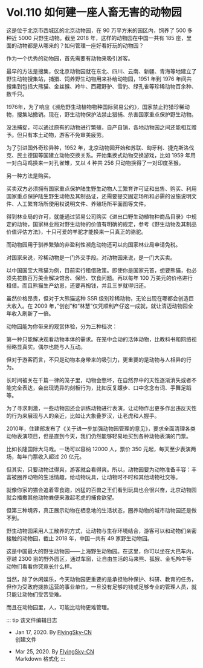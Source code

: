 # Vol.110 如何建一座人畜无害的动物园

这是位于北京市西城区的北京动物园，在 90 万平方米的园区内，饲养了 500 多种近 5000 只野生动物。截至 2018 年，这样的动物园在中国一共有 185 座，里面的动物都是从哪来的？如何管理一座好看好玩的动物园？

作为一个优秀的动物园，首先需要有动物来吸引游客。

最早的方法是搜集，仅北京动物园就在东北、四川、云南、新疆、青海等地建立了野生动物搜集站，捕猎、饲养野生动物用来补给动物园，1951 年到 1976 年间共搜集到包括大熊猫、金丝猴、羚牛、西藏野驴、雪豹、绿孔雀等珍稀动物百余种、数千只。

1976年，为了响应《濒危野生动植物物种国际贸易公约》，国家禁止狩猎珍稀动物，搜集站撤销。现在，野生动物保护法禁止猎捕、杀害国家重点保护野生动物。

没法捕捉，可以通过原有的动物进行繁殖，自产自销，各地动物园之间还能相互赠予。但只有本土动物，游客不免审美疲劳。

为了引进国外奇珍异种，1952 年，北京动物园开始和苏联、匈牙利、捷克斯洛伐克、民主德国等国建立动物交换关系。开始集换式动物交换游戏，比如 1959 年用一对白马鸡换来一对孔雀雉，又以 4 种共 256 只动物换得了一对印度圣猴。

另一种方法是购买。

买卖双方必须拥有国家重点保护陆生野生动物人工繁育许可证和出售、购买、利用国家重点保护陆生野生动物及其制品证，还需要提交固定场所和必需的设施说明文件、人工繁育场所使用权说明文件、养殖场所平面图等文件。

得到林业局的许可，就能通过贸易公司购买《进出口野生动植物种商品目录》中规定的动物，国家林业局对野生动物的价值有明确的规定，参考《野生动物及其制品价值评估方法》，十只可爱的羊驼才能换来一只真正的骆驼。

而动物园用于驯养繁殖的非盈利性濒危动物还可以向国家林业局申请免税。

对国家来说，珍稀动物是一门外交手段。对动物园来说，是一门大买卖。

以中国国宝大熊猫为例，目前实行租借政策。即使你是国家元首，想要熊猫，也必须先花数百万美金解决馆舍、保险、饮食问题。再以每年 100 万美元的价格进行租借。而且熊猫生产幼崽，还要再掏钱，并且三岁就得归还。

虽然价格昂贵，但对于大熊猫这种 SSR 级别珍稀动物，无论出现在哪都会创造巨大收入。在 2009 年，”创创”和“林慧”仅凭顺利产仔这一成就，就让清迈动物园全年收入刷新了一倍。

动物园能为你带来的观赏体验，分为三种档次：

第一种只能解决观看动物本体的需求。在笼中会动的活体动物，比教科书和网络视频略显真实。偶尔也能与人互动。

但对于游客而言，不只是动物本身带来的吸引力，更重要的是动物与人相异的行为。

长时间被关在千篇一律的笼子里，动物会憋坏，在自然界中的天性逐渐消失或者不能完全表达，会出现诡异的刻板行为，比如反复踱步、口中念念有词、手舞足蹈等。

为了寻求刺激，一些动物园还会训练动物进行表演，让动物作出更多作出违反天性的行为来展现与人的亲近，比如让大象叠罗汉，让老虎和人握手。

2010年，住建部发布了《关于进一步加强动物园管理的意见》，要求全面清理各类动物表演项目，但是直到今天，我们仍然能够轻易地买到各种动物表演的门票。

比如长隆国际大马戏。一场可以容纳 12000 人，票价 350 元起，每天至少表演两场，每年门票收入超过 20 亿元。

但其实，只要动物过得爽，游客就会看得爽。所以，动物园要为动物准备丰容：丰富被圈养动物的生活情趣，给动物玩具，让动物时不时和其他动物社交等。

就像你家的猫会追着零食跑，凶猛的百兽之王们看到玩具也会很兴奋，北京动物园就会播撒其他动物粪便来激起老虎的捕食欲望。

但第三种境界，真正展示动物在栖息地的生活状态，圈养动物的城市动物园还是做不到。

野生动物园采用人工散养的方式，让动物与生存环境结合，游客可以和动物们亲密接触的动物园，截止 2018 年，中国一共有 49 家野生动物园。

这是中国最大的野生动物园——上海野生动物园。在这里，你可以坐在大巴车内，穿越 2300 亩的野外园区，通过车窗，让自由生活的马来熊、狐猴、金毛羚牛等动物们看看你究竟长什么样。

当然，除了休闲娱乐，今天动物园更重要的是承担物种保护、科研、教育的任务，但作为受政府拨款运营的事业单位，一旦没有足够的钱或足够专业的管理人员，就只能让动物们受苦受难。

而且在动物园里，人，可能比动物更难管理。

::: tip 该文件编辑日志

- Jan 17, 2020. By [FlyingSky-CN](https://github.com/FlyingSky-CN)  
创建文件

- Mar 25, 2020. By [FlyingSky-CN](https://github.com/FlyingSky-CN)  
Markdown 格式化
:::
